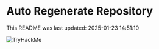 # Auto Regenerate Repository

This README was last updated: 2025-01-23 14:51:10

 ![TryHackMe](https://tryhackme.com/badge/533634)